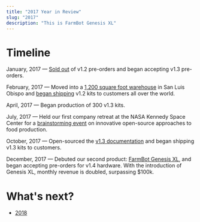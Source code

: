 ```yaml
---
title: "2017 Year in Review"
slug: "2017"
description: "This is FarmBot Genesis XL"
---
```


# Timeline

January, 2017 — [Sold out](https://farm.bot/blogs/news/production-update) of v1.2 pre-orders and began accepting v1.3 pre-orders.

February, 2017 — Moved into a [1,200 square foot warehouse](https://www.youtube.com/watch?v=H0gCEDHUsXc) in San Luis Obispo and [began shipping](https://farm.bot/blogs/news/weve-started-shipping) v1.2 kits to customers all over the world.

April, 2017 — Began production of 300 v1.3 kits.

July, 2017 — Held our first company retreat at the NASA Kennedy Space Center for a [brainstorming event](https://farm.bot/blogs/news/brainstorming-innovative-open-source-approaches-food-production-nasa) on innovative open-source approaches to food production.

October, 2017 — Open-sourced the [v1.3 documentation](https://farm.bot/blogs/news/v1-3-documentation-now-available) <span class="value-icon products"></span> and began shipping v1.3 kits to customers.

December, 2017 — Debuted our second product: [FarmBot Genesis XL](https://farm.bot/blogs/news/farmbot-genesis-xl), and began accepting pre-orders for v1.4 hardware. With the introduction of Genesis XL, monthly revenue is doubled, surpassing $100k.

# What's next?

 * [2018](2018.md)
